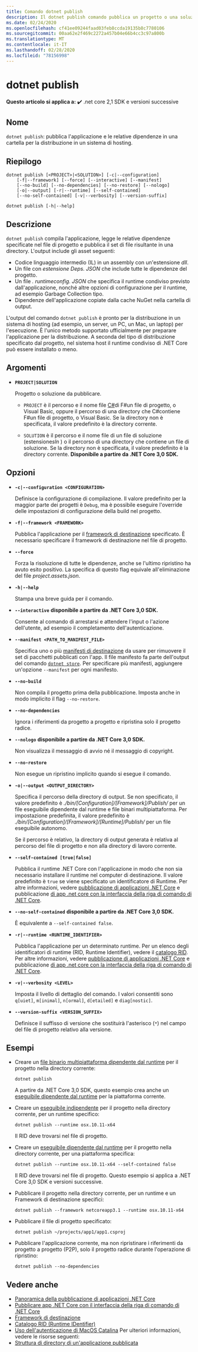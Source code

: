 ```yaml
---
title: Comando dotnet publish
description: Il dotnet publish comando pubblica un progetto o una soluzione .NET Core in una directory.
ms.date: 02/24/2020
ms.openlocfilehash: cf41ee09244faad03feb8ccda19135b8c7780106
ms.sourcegitcommit: 00aa62e2f469c2272a457b04e66b4cc3c97a800b
ms.translationtype: MT
ms.contentlocale: it-IT
ms.lasthandoff: 02/28/2020
ms.locfileid: "78156998"
---
```

# <a name="dotnet-publish"></a>dotnet publish

**Questo articolo si applica a:** ✔️ .net core 2,1 SDK e versioni successive

## <a name="name"></a>Nome

`dotnet publish`: pubblica l'applicazione e le relative dipendenze in una cartella per la distribuzione in un sistema di hosting.

## <a name="synopsis"></a>Riepilogo

```dotnetcli
dotnet publish [<PROJECT>|<SOLUTION>] [-c|--configuration] 
    [-f|--framework] [--force] [--interactive] [--manifest]
    [--no-build] [--no-dependencies] [--no-restore] [--nologo]
    [-o|--output] [-r|--runtime] [--self-contained]
    [--no-self-contained] [-v|--verbosity] [--version-suffix]

dotnet publish [-h|--help]
```

## <a name="description"></a>Descrizione

`dotnet publish` compila l'applicazione, legge le relative dipendenze specificate nel file di progetto e pubblica il set di file risultante in una directory. L'output include gli asset seguenti:

- Codice linguaggio intermedio (IL) in un assembly con un'estensione *dll*.
- Un file con *estensione Deps. JSON* che include tutte le dipendenze del progetto.
- Un file *. runtimeconfig. JSON* che specifica il runtime condiviso previsto dall'applicazione, nonché altre opzioni di configurazione per il runtime, ad esempio Garbage Collection tipo.
- Dipendenze dell'applicazione copiate dalla cache NuGet nella cartella di output.

L'output del comando `dotnet publish` è pronto per la distribuzione in un sistema di hosting (ad esempio, un server, un PC, un Mac, un laptop) per l'esecuzione. È l'unico metodo supportato ufficialmente per preparare l'applicazione per la distribuzione. A seconda del tipo di distribuzione specificato dal progetto, nel sistema host il runtime condiviso di .NET Core può essere installato o meno.

## <a name="arguments"></a>Argomenti

- **`PROJECT|SOLUTION`**

  Progetto o soluzione da pubblicare.
  
  * `PROJECT` è il percorso e il nome file [C#](csproj.md)di F#un file di progetto, o Visual Basic, oppure il percorso di una directory che C#contiene F#un file di progetto, o Visual Basic. Se la directory non è specificata, il valore predefinito è la directory corrente.

  * `SOLUTION` è il percorso e il nome file di un file di soluzione (estensione*sln* ) o il percorso di una directory che contiene un file di soluzione. Se la directory non è specificata, il valore predefinito è la directory corrente. **Disponibile a partire da .NET Core 3,0 SDK.** 

## <a name="options"></a>Opzioni

- **`-c|--configuration <CONFIGURATION>`**

  Definisce la configurazione di compilazione. Il valore predefinito per la maggior parte dei progetti è `Debug`, ma è possibile eseguire l'override delle impostazioni di configurazione della build nel progetto.

- **`-f|--framework <FRAMEWORK>`**

  Pubblica l'applicazione per il [framework di destinazione](../../standard/frameworks.md) specificato. È necessario specificare il framework di destinazione nel file di progetto.

- **`--force`**

  Forza la risoluzione di tutte le dipendenze, anche se l'ultimo ripristino ha avuto esito positivo. La specifica di questo flag equivale all'eliminazione del file *project.assets.json*.

- **`-h|--help`**

  Stampa una breve guida per il comando.

- **`--interactive`** **disponibile a partire da .NET Core 3,0 SDK.**

  Consente al comando di arrestarsi e attendere l'input o l'azione dell'utente, ad esempio il completamento dell'autenticazione. 

- **`--manifest <PATH_TO_MANIFEST_FILE>`**

  Specifica uno o più [manifesti di destinazione](../deploying/runtime-store.md) da usare per rimuovere il set di pacchetti pubblicati con l'app. Il file manifesto fa parte dell'output del comando [`dotnet store`](dotnet-store.md). Per specificare più manifesti, aggiungere un'opzione `--manifest` per ogni manifesto.

- **`--no-build`**

  Non compila il progetto prima della pubblicazione. Imposta anche in modo implicito il flag `--no-restore`.

- **`--no-dependencies`**

  Ignora i riferimenti da progetto a progetto e ripristina solo il progetto radice.

- **`--nologo`** **disponibile a partire da .NET Core 3,0 SDK.**

  Non visualizza il messaggio di avvio né il messaggio di copyright. 

- **`--no-restore`**

  Non esegue un ripristino implicito quando si esegue il comando.

- **`-o|--output <OUTPUT_DIRECTORY>`**

  Specifica il percorso della directory di output. Se non specificato, il valore predefinito è *./bin/[Configuration]/[Framework]/Publish/* per un file eseguibile dipendente dal runtime e file binari multipiattaforma. Per impostazione predefinita, il valore predefinito è *./bin/[Configuration]/[Framework]/[Runtime]/Publish/* per un file eseguibile autonomo.

  Se il percorso è relativo, la directory di output generata è relativa al percorso del file di progetto e non alla directory di lavoro corrente.

- **`--self-contained [true|false]`**

  Pubblica il runtime .NET Core con l'applicazione in modo che non sia necessario installare il runtime nel computer di destinazione. Il valore predefinito è `true` se viene specificato un identificatore di Runtime. Per altre informazioni, vedere [pubblicazione di applicazioni .NET Core](../deploying/index.md) e pubblicazione [di app .net core con la interfaccia della riga di comando di .NET Core](../deploying/deploy-with-cli.md).

- **`--no-self-contained`** **disponibile a partire da .NET Core 3,0 SDK.**  

  È equivalente a `--self-contained false`.

- **`-r|--runtime <RUNTIME_IDENTIFIER>`**

  Pubblica l'applicazione per un determinato runtime. Per un elenco degli identificatori di runtime (RID, Runtime Identifier), vedere il [catalogo RID](../rid-catalog.md). Per altre informazioni, vedere [pubblicazione di applicazioni .NET Core](../deploying/index.md) e pubblicazione [di app .net core con la interfaccia della riga di comando di .NET Core](../deploying/deploy-with-cli.md).

- **`-v|--verbosity <LEVEL>`**

  Imposta il livello di dettaglio del comando. I valori consentiti sono `q[uiet]`, `m[inimal]`, `n[ormal]`, `d[etailed]` e `diag[nostic]`.

- **`--version-suffix <VERSION_SUFFIX>`**

  Definisce il suffisso di versione che sostituirà l'asterisco (`*`) nel campo del file di progetto relativo alla versione.

## <a name="examples"></a>Esempi

- Creare un [file binario multipiattaforma dipendente dal runtime](../deploying/index.md#produce-a-cross-platform-binary) per il progetto nella directory corrente:

  ```dotnetcli
  dotnet publish
  ```

  A partire da .NET Core 3,0 SDK, questo esempio crea anche un [eseguibile dipendente dal runtime](../deploying/index.md#publish-runtime-dependent) per la piattaforma corrente.

- Creare un [eseguibile indipendente](../deploying/index.md#publish-self-contained) per il progetto nella directory corrente, per un runtime specifico:

  ```dotnetcli
  dotnet publish --runtime osx.10.11-x64
  ```

  Il RID deve trovarsi nel file di progetto.

- Creare un [eseguibile dipendente dal runtime](../deploying/index.md#publish-runtime-dependent) per il progetto nella directory corrente, per una piattaforma specifica:

  ```dotnetcli
  dotnet publish --runtime osx.10.11-x64 --self-contained false
  ```

  Il RID deve trovarsi nel file di progetto. Questo esempio si applica a .NET Core 3,0 SDK e versioni successive.

- Pubblicare il progetto nella directory corrente, per un runtime e un Framework di destinazione specifici:

  ```dotnetcli
  dotnet publish --framework netcoreapp3.1 --runtime osx.10.11-x64
  ```

- Pubblicare il file di progetto specificato:

  ```dotnetcli
  dotnet publish ~/projects/app1/app1.csproj
  ```

- Pubblicare l'applicazione corrente, ma non ripristinare i riferimenti da progetto a progetto (P2P), solo il progetto radice durante l'operazione di ripristino:

  ```dotnetcli
  dotnet publish --no-dependencies
  ```

## <a name="see-also"></a>Vedere anche

- [Panoramica della pubblicazione di applicazioni .NET Core](../deploying/index.md)
- [Pubblicare app .NET Core con il interfaccia della riga di comando di .NET Core](../deploying/deploy-with-cli.md)
- [Framework di destinazione](../../standard/frameworks.md)
- [Catalogo RID (Runtime IDentifier)](../rid-catalog.md)
- [Uso dell'autenticazione di MacOS Catalina](../install/macos-notarization-issues.md) Per ulteriori informazioni, vedere le risorse seguenti:
- [Struttura di directory di un'applicazione pubblicata](/aspnet/core/hosting/directory-structure)
